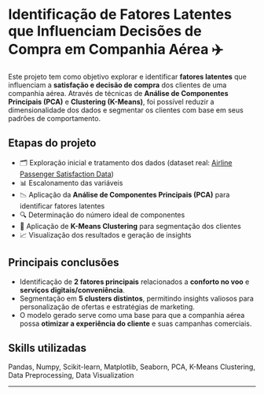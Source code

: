 # Identificação de Fatores Latentes que Influenciam Decisões de Compra em Companhia Aérea ✈️

Este projeto tem como objetivo explorar e identificar **fatores latentes** que influenciam a **satisfação e decisão de compra** dos clientes de uma companhia aérea. Através de técnicas de **Análise de Componentes Principais (PCA)** e **Clustering (K-Means)**, foi possível reduzir a dimensionalidade dos dados e segmentar os clientes com base em seus padrões de comportamento.

## Etapas do projeto

- 🗂️ Exploração inicial e tratamento dos dados (dataset real: [Airline Passenger Satisfaction Data](https://www.kaggle.com/datasets/teejmahal20/airline-passenger-satisfaction))
- 📊 Escalonamento das variáveis
- 📉 Aplicação da **Análise de Componentes Principais (PCA)** para identificar fatores latentes
- 🔍 Determinação do número ideal de componentes
- 🚀 Aplicação de **K-Means Clustering** para segmentação dos clientes
- 📈 Visualização dos resultados e geração de insights

## Principais conclusões

- Identificação de **2 fatores principais** relacionados a **conforto no voo** e **serviços digitais/conveniência**.
- Segmentação em **5 clusters distintos**, permitindo insights valiosos para personalização de ofertas e estratégias de marketing.
- O modelo gerado serve como uma base para que a companhia aérea possa **otimizar a experiência do cliente** e suas campanhas comerciais.

## Skills utilizadas

Pandas, Numpy, Scikit-learn, Matplotlib, Seaborn, PCA, K-Means Clustering, Data Preprocessing, Data Visualization

---
